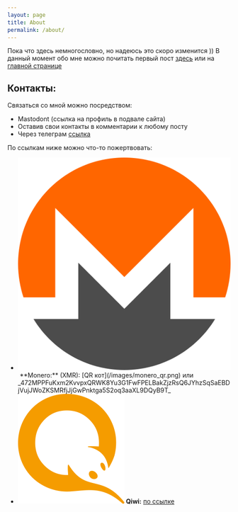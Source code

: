 ```yaml
---
layout: page
title: About
permalink: /about/
---
```


Пока что здесь немногословно, но надеюсь это скоро изменится ))
В данный момент обо мне можно почитать первый пост [здесь](/hello-world) или на [главной странице](/)

## Контакты:

Связаться со мной можно посредством:

- Mastodont (ссылка на профиль в подвале сайта)
- Оставив свои контакты в комментарии к любому посту
- Через телеграм [ссылка](https://t.me/aagrrrh)

По ссылкам ниже можно что-то пожертвовать:

- <img src="/images/icons/xmr.svg" alt="xmr logo" class="app-logo-small svg-icon">
  &nbsp;**Monero:**&nbsp;(XMR):&nbsp;[QR&nbsp;кот](/images/monero_qr.png)&nbsp;или 
  <span style="word-wrap:break-word">
  _472MPPFuKxm2KvvpxQRWK8Yu3G1FwFPELBakZjzRsQ6JYhzSqSaEBDjVujJWoZKSMRfjJjGwPnktga5S2oq3aaXL9DQyB9T_
  </span>
- <img src="/images/icons/qiwi.png" alt="qiwi logo" class="app-logo-small svg-icon"> **Qiwi:** <a href="http://qiwi.com/p/375291972411" target="_blank">по ссылке</a>
